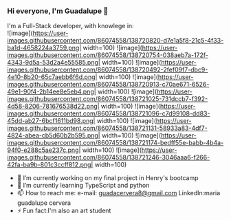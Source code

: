 ### Hi everyone, I'm Guadalupe 👋

<!--
**maria-guadalupe-cervera/maria-guadalupe-cervera** is a ✨ _special_ ✨ repository because its `README.md` (this file) appears on your GitHub profile.


-->
I'm a Full-Stack developer, with knowlege in: <br>
![image](https://user-images.githubusercontent.com/86074558/138720820-d7e1a5f8-21c5-4f33-ba1d-4658224a3759.png| width=100)
![image](https://user-images.githubusercontent.com/86074558/138720754-038aeb7a-172f-4343-9d5a-53d2a4e55585.png| width=100)
![image](https://user-images.githubusercontent.com/86074558/138720492-2fef09f7-dbc9-4e10-8b20-65c7aebb6f6d.png| width=100) 
![image](https://user-images.githubusercontent.com/86074558/138720913-c70ae671-6526-49e1-90f4-2b14ee8e5eb4.png| width=100)
![image](https://user-images.githubusercontent.com/86074558/138721025-731dccb7-f392-4d58-8206-781676538d22.png| width=100)
![image](https://user-images.githubusercontent.com/86074558/138721096-c7d99108-dd83-45dd-ab27-6bcf1611bd98.png| width=100)
![image](https://user-images.githubusercontent.com/86074558/138721131-58933a83-4df7-4824-abea-cb5d60b2b595.png| width=100)
![image](https://user-images.githubusercontent.com/86074558/138721174-bedff55e-babb-4b4a-94f0-e288c5ae237c.png| width=100)
![image](https://user-images.githubusercontent.com/86074558/138721246-3046aaa6-f266-42fa-ba9b-801c3ccff812.png| width=100)



- 🔭 I’m currently working on my final project in Henry's bootcamp
- 🌱 I’m currently learning TypeScript and python
- 📫 How to reach me:
e-mail: guadacervera8@gmail.com
LinkedIn:maria guadalupe cervera
- ⚡ Fun fact:I'm also an art student
